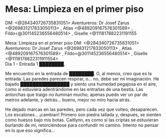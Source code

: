 # Mesa: Limpieza en el primer piso
DM: <@284340726735831051>
Aventureros: Dr Josef Zarus <@269831217833050113>  , Atlas <@489209167576301589>  , Fildo<@301145236556480514> , Giselle <@111817882231191155

Mesa: Limpieza en el primer piso
DM: <@284340726735831051>
Aventureros: Dr Josef Zarus <@269831217833050113>  , Atlas <@489209167576301589>  , Fildo<@301145236556480514> , Giselle <@1118178822311911554>  
Día 1 - Entrada 1
████████,

Me encuentro en la entrada de ████████. O, al menos, creo que es la entrada. Las paredes parecen respirar, o… no, debe ser mi imaginación. He bajado ████████████████ y siento una humedad pegajosa en el aire, como si estuviera adentrándome en las entrañas de una bestia. Las antorchas que traigo no iluminan mucho; apenas puedo ver un par de metros adelante, y detrás... bueno, mejor no miro hacia atrás.

He dejado marcas en las paredes, pero cada vez que volteo, desaparecen. Los escalones… ¡cambian! Primero son piedra tallada y, después, se sienten como huesos bajo mis botas. Caitlynn, es como si las criptas se estuvieran burlando de mí, retorciéndose para confundir mi camino. Intento no pensar en lo que eso significa…

